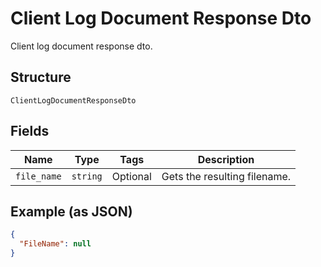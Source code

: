 
# Client Log Document Response Dto

Client log document response dto.

## Structure

`ClientLogDocumentResponseDto`

## Fields

| Name | Type | Tags | Description |
|  --- | --- | --- | --- |
| `file_name` | `string` | Optional | Gets the resulting filename. |

## Example (as JSON)

```json
{
  "FileName": null
}
```

